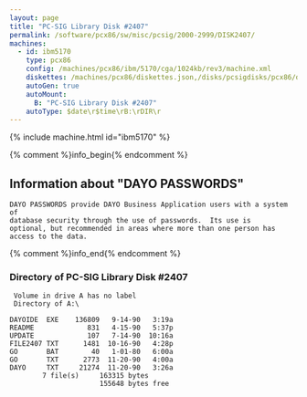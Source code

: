 ```yaml
---
layout: page
title: "PC-SIG Library Disk #2407"
permalink: /software/pcx86/sw/misc/pcsig/2000-2999/DISK2407/
machines:
  - id: ibm5170
    type: pcx86
    config: /machines/pcx86/ibm/5170/cga/1024kb/rev3/machine.xml
    diskettes: /machines/pcx86/diskettes.json,/disks/pcsigdisks/pcx86/diskettes.json
    autoGen: true
    autoMount:
      B: "PC-SIG Library Disk #2407"
    autoType: $date\r$time\rB:\rDIR\r
---
```


{% include machine.html id="ibm5170" %}

{% comment %}info_begin{% endcomment %}

## Information about "DAYO PASSWORDS"

    DAYO PASSWORDS provide DAYO Business Application users with a system of
    database security through the use of passwords.  Its use is
    optional, but recommended in areas where more than one person has
    access to the data.
{% comment %}info_end{% endcomment %}


### Directory of PC-SIG Library Disk #2407

     Volume in drive A has no label
     Directory of A:\

    DAYOIDE  EXE    136809   9-14-90   3:19a
    README             831   4-15-90   5:37p
    UPDATE             107   7-14-90  10:16a
    FILE2407 TXT      1481  10-16-90   4:28p
    GO       BAT        40   1-01-80   6:00a
    GO       TXT      2773  11-20-90   4:00a
    DAYO     TXT     21274  11-20-90   3:26a
            7 file(s)     163315 bytes
                          155648 bytes free
